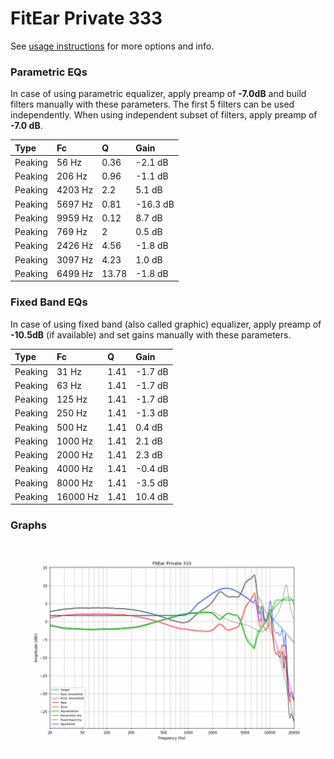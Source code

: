 # FitEar Private 333
See [usage instructions](https://github.com/jaakkopasanen/AutoEq#usage) for more options and info.

### Parametric EQs
In case of using parametric equalizer, apply preamp of **-7.0dB** and build filters manually
with these parameters. The first 5 filters can be used independently.
When using independent subset of filters, apply preamp of **-7.0 dB**.

| Type    | Fc      |     Q | Gain     |
|:--------|:--------|:------|:---------|
| Peaking | 56 Hz   |  0.36 | -2.1 dB  |
| Peaking | 206 Hz  |  0.96 | -1.1 dB  |
| Peaking | 4203 Hz |  2.2  | 5.1 dB   |
| Peaking | 5697 Hz |  0.81 | -16.3 dB |
| Peaking | 9959 Hz |  0.12 | 8.7 dB   |
| Peaking | 769 Hz  |  2    | 0.5 dB   |
| Peaking | 2426 Hz |  4.56 | -1.8 dB  |
| Peaking | 3097 Hz |  4.23 | 1.0 dB   |
| Peaking | 6499 Hz | 13.78 | -1.8 dB  |

### Fixed Band EQs
In case of using fixed band (also called graphic) equalizer, apply preamp of **-10.5dB**
(if available) and set gains manually with these parameters.

| Type    | Fc       |    Q | Gain    |
|:--------|:---------|:-----|:--------|
| Peaking | 31 Hz    | 1.41 | -1.7 dB |
| Peaking | 63 Hz    | 1.41 | -1.7 dB |
| Peaking | 125 Hz   | 1.41 | -1.7 dB |
| Peaking | 250 Hz   | 1.41 | -1.3 dB |
| Peaking | 500 Hz   | 1.41 | 0.4 dB  |
| Peaking | 1000 Hz  | 1.41 | 2.1 dB  |
| Peaking | 2000 Hz  | 1.41 | 2.3 dB  |
| Peaking | 4000 Hz  | 1.41 | -0.4 dB |
| Peaking | 8000 Hz  | 1.41 | -3.5 dB |
| Peaking | 16000 Hz | 1.41 | 10.4 dB |

### Graphs
![](./FitEar%20Private%20333.png)